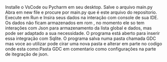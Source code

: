 Installe o VsCode ou Pycharm em seu desktop.
Salve o arquivo main.py
Abra em new file e procure por main.py que é este arquivo do repositorio.
Execute em Run e Insira seus dados na interação com console de sua IDE.
Os dados não ficam armazenados em rom , no momento ele so  tem interações com Json para armazenamento da lista global e dados, mas pode ser adaptado a sua necessidade.
O programa está aberto para inserir essa integração com Sqlite.
O programa salva numa pasta chamada GDC mas voce ao utilizar pode cirar uma nova pasta e alterar em parte no codigo onde esta como:Pasta GDC em comentario como configurações na parte de itegração de json.
